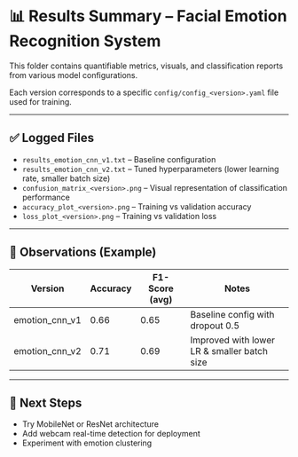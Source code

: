 # 📊 Results Summary – Facial Emotion Recognition System

This folder contains quantifiable metrics, visuals, and classification reports from various model configurations.

Each version corresponds to a specific `config/config_<version>.yaml` file used for training.

---

## ✅ Logged Files

- `results_emotion_cnn_v1.txt` – Baseline configuration
- `results_emotion_cnn_v2.txt` – Tuned hyperparameters (lower learning rate, smaller batch size)
- `confusion_matrix_<version>.png` – Visual representation of classification performance
- `accuracy_plot_<version>.png` – Training vs validation accuracy
- `loss_plot_<version>.png` – Training vs validation loss

---

## 🧠 Observations (Example)

| Version            | Accuracy | F1-Score (avg) | Notes |
|--------------------|----------|----------------|-------|
| emotion_cnn_v1     | 0.66     | 0.65           | Baseline config with dropout 0.5 |
| emotion_cnn_v2     | 0.71     | 0.69           | Improved with lower LR & smaller batch size |

---

## 📌 Next Steps

- Try MobileNet or ResNet architecture
- Add webcam real-time detection for deployment
- Experiment with emotion clustering

